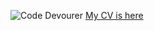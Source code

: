 ![Code Devourer](https://media1.giphy.com/media/A8NkSPltT13H2/giphy.gif?cid=ecf05e47j8342mwqrxkwgtzkhvsg2pvm57gdd24sc9d6svx7&rid=giphy.gif)
[My CV is here](https://goo.gl/yKGrkv)
